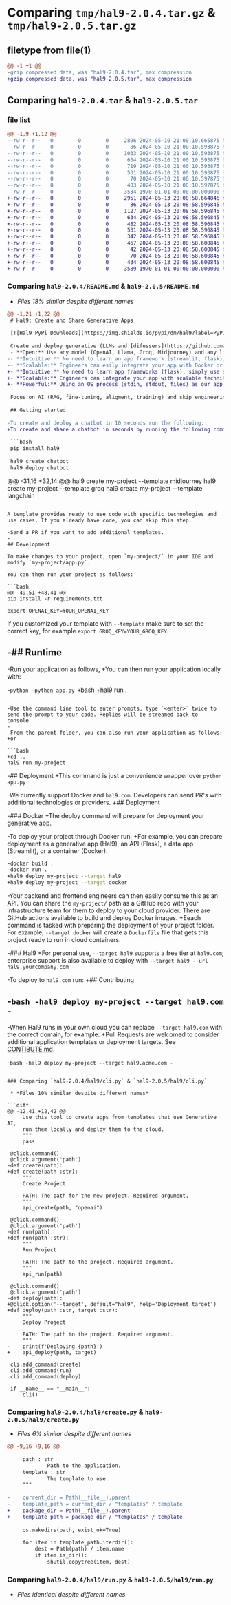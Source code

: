 # Comparing `tmp/hal9-2.0.4.tar.gz` & `tmp/hal9-2.0.5.tar.gz`

## filetype from file(1)

```diff
@@ -1 +1 @@
-gzip compressed data, was "hal9-2.0.4.tar", max compression
+gzip compressed data, was "hal9-2.0.5.tar", max compression
```

## Comparing `hal9-2.0.4.tar` & `hal9-2.0.5.tar`

### file list

```diff
@@ -1,9 +1,12 @@
--rw-r--r--   0        0        0     2896 2024-05-10 21:00:10.665875 hal9-2.0.4/README.md
--rw-r--r--   0        0        0       86 2024-05-10 21:00:10.593875 hal9-2.0.4/hal9/__init__.py
--rw-r--r--   0        0        0     1033 2024-05-10 21:00:10.593875 hal9-2.0.4/hal9/cli.py
--rw-r--r--   0        0        0      634 2024-05-10 21:00:10.593875 hal9-2.0.4/hal9/create.py
--rw-r--r--   0        0        0      719 2024-05-10 21:00:10.593875 hal9-2.0.4/hal9/deploy.py
--rw-r--r--   0        0        0      531 2024-05-10 21:00:10.593875 hal9-2.0.4/hal9/run.py
--rw-r--r--   0        0        0       70 2024-05-10 21:00:10.597875 hal9-2.0.4/hal9/templates/openai/app.py
--rw-r--r--   0        0        0      403 2024-05-10 21:00:10.597875 hal9-2.0.4/pyproject.toml
--rw-r--r--   0        0        0     3534 1970-01-01 00:00:00.000000 hal9-2.0.4/PKG-INFO
+-rw-r--r--   0        0        0     2951 2024-05-13 20:08:58.664846 hal9-2.0.5/README.md
+-rw-r--r--   0        0        0       86 2024-05-13 20:08:58.596845 hal9-2.0.5/hal9/__init__.py
+-rw-r--r--   0        0        0     1127 2024-05-13 20:08:58.596845 hal9-2.0.5/hal9/cli.py
+-rw-r--r--   0        0        0      634 2024-05-13 20:08:58.596845 hal9-2.0.5/hal9/create.py
+-rw-r--r--   0        0        0      482 2024-05-13 20:08:58.596845 hal9-2.0.5/hal9/deploy.py
+-rw-r--r--   0        0        0      531 2024-05-13 20:08:58.596845 hal9-2.0.5/hal9/run.py
+-rw-r--r--   0        0        0      342 2024-05-13 20:08:58.596845 hal9-2.0.5/hal9/targets/docker.py
+-rw-r--r--   0        0        0      467 2024-05-13 20:08:58.600845 hal9-2.0.5/hal9/targets/hal9.py
+-rw-r--r--   0        0        0       42 2024-05-13 20:08:58.600845 hal9-2.0.5/hal9/templates/docker/Dockerfile
+-rw-r--r--   0        0        0       70 2024-05-13 20:08:58.600845 hal9-2.0.5/hal9/templates/openai/app.py
+-rw-r--r--   0        0        0      434 2024-05-13 20:08:58.600845 hal9-2.0.5/pyproject.toml
+-rw-r--r--   0        0        0     3589 1970-01-01 00:00:00.000000 hal9-2.0.5/PKG-INFO
```

### Comparing `hal9-2.0.4/README.md` & `hal9-2.0.5/README.md`

 * *Files 18% similar despite different names*

```diff
@@ -1,21 +1,22 @@
 # Hal9: Create and Share Generative Apps
 
 [![Hal9 PyPi Downloads](https://img.shields.io/pypi/dm/hal9?label=PyPI)](https://pypi.org/project/hal9/)
 
 Create and deploy generative (LLMs and [difussers](https://github.com/huggingface/diffusers)) applications (chatbots and APIs) in seconds.
 - **Open:** Use any model (OpenAI, Llama, Groq, Midjourney) and any library like (LangChainl, DSPy).
-- **Intuitive:** No need to learn an app framework (streamlit, flask), simply use stdin and stdout.
-- **Scalable:** Engineers can esily integrate your app with Docker or use Hal9's self-service enterprise cloud.
+- **Intuitive:** No need to learn app frameworks (flask), simply use stdin and stdout, or write file to disk.
+- **Scalable:** Engineers can integrate your app with scalable technilogies (Docker, Kubernetes, etc)
+- **Powerful:** Using an OS process (stdin, stdout, files) as our app contract, enables long-running agents, multiple programming languages, and complex system dependencies.
 
 Focus on AI (RAG, fine-tuning, aligment, training) and skip engineering tasks (frontend development, backend integration, deployment, operations).
 
 ## Getting started
 
-To create and deploy a chatbot in 10 seconds run the following:
+To create and share a chatbot in seconds by running the following commands:
 
 ```bash
 pip install hal9
 
 hal9 create chatbot
 hal9 deploy chatbot
 ```
@@ -31,16 +32,14 @@
 hal9 create my-project --template midjourney
 hal9 create my-project --template groq
 hal9 create my-project --template langchain
 ```
 
 A template provides ready to use code with specific technologies and use cases. If you already have code, you can skip this step.
 
-Send a PR if you want to add additional templates.
-
 ## Development
 
 To make changes to your project, open `my-project/` in your IDE and modify `my-project/app.py`.
 
 You can then run your project as follows:
 
 ```bash
@@ -49,51 +48,41 @@
 pip install -r requirements.txt
 
 export OPENAI_KEY=YOUR_OPENAI_KEY
 ```
 
 If you customized your template with `--template` make sure to set the correct key, for example `export GROQ_KEY=YOUR_GROQ_KEY`.
 
-## Runtime
-
-Run your application as follows,
+You can then run your application locally with:
 
-```python
-python app.py
+```bash
+hal9 run .
 ```
 
-Use the command line tool to enter prompts, type `<enter>` twice to send the prompt to your code. Replies will be streamed back to console.
-
-From the parent folder, you can also run your application as follows:
+or
 
 ```bash
+cd ..
 hal9 run my-project
 ```
 
-## Deployment
+This command is just a convenience wrapper over `python app.py`
 
-We currently support Docker and `hal9.com`. Developers can send PR's with additional technologies or providers.
+## Deployment
 
-### Docker
+The deploy command will prepare for deployment your generative app.
 
-To deploy your project through Docker run:
+For example, you can prepare deployment as a generative app (Hal9), an API (Flask), a data app (Streamlit), or a container (Docker).
 
 ```bash
-docker build .
-docker run .
+hal9 deploy my-project --target hal9
+hal9 deploy my-project --target docker
 ```
 
-Your backend and frontend engineers can then easily consume this as an API. You can share the `my-project/` path as a GitHub repo with your infrastructure team for them to deploy to your cloud provider. There are GitHub actions available to build and deploy Docker images.
+Eeach command is tasked with preparing the deployment of your project folder. For example, `--target docker` will create a `Dockerfile` file that gets this project ready to run in cloud containers.
 
-### Hal9
+For personal use, `--target hal9` supports a free tier at `hal9.com`; enterprise support is also available to deploy with `--target hal9 --url hal9.yourcompany.com`
 
-To deploy to `hal9.com` run:
+## Contributing
 
-```bash
-hal9 deploy my-project --target hal9.com
-```
-
-When Hal9 runs in your own cloud you can replace `--target hal9.com` with the correct domain, for example:
+Pull Requests are welcomed to consider additional application templates or deployment targets. See [CONTIBUTE.md](CONTIBUTE.md).
 
-```bash
-hal9 deploy my-project --target hal9.acme.com
-```
```

### Comparing `hal9-2.0.4/hal9/cli.py` & `hal9-2.0.5/hal9/cli.py`

 * *Files 10% similar despite different names*

```diff
@@ -12,41 +12,42 @@
     Use this tool to create apps from templates that use Generative AI,
     run them locally and deploy them to the cloud.
     """
     pass
 
 @click.command()
 @click.argument('path')
-def create(path):
+def create(path :str):
     """
     Create Project
 
     PATH: The path for the new project. Required argument.
     """
     api_create(path, "openai")
 
 @click.command()
 @click.argument('path')
-def run(path):
+def run(path :str):
     """
     Run Project
 
     PATH: The path to the project. Required argument.
     """
     api_run(path)
 
 @click.command()
 @click.argument('path')
-def deploy(path):
+@click.option('--target', default="hal9", help='Deployment target')
+def deploy(path :str, target :str):
     """
     Deploy Project
 
     PATH: The path to the project. Required argument.
     """
-    print(f'Deploying {path}')
+    api_deploy(path, target)
 
 cli.add_command(create)
 cli.add_command(run)
 cli.add_command(deploy)
 
 if __name__ == "__main__":
     cli()
```

### Comparing `hal9-2.0.4/hal9/create.py` & `hal9-2.0.5/hal9/create.py`

 * *Files 6% similar despite different names*

```diff
@@ -9,16 +9,16 @@
     ----------
     path : str 
             Path to the application.
     template : str 
             The template to use.
     """
 
-    current_dir = Path(__file__).parent
-    template_path = current_dir / "templates" / template
+    package_dir = Path(__file__).parent
+    template_path = package_dir / "templates" / template
 
     os.makedirs(path, exist_ok=True)
 
     for item in template_path.iterdir():
         dest = Path(path) / item.name
         if item.is_dir():
             shutil.copytree(item, dest)
```

### Comparing `hal9-2.0.4/hal9/run.py` & `hal9-2.0.5/hal9/run.py`

 * *Files identical despite different names*

